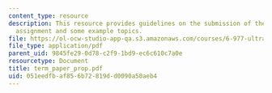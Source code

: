 ```yaml
---
content_type: resource
description: This resource provides guidelines on the submission of the term paper
  assignment and some example topics.
file: https://ol-ocw-studio-app-qa.s3.amazonaws.com/courses/6-977-ultrafast-optics-spring-2005/051eedfbaf856b72819dd0090a50aeb4_term_paper_prop.pdf
file_type: application/pdf
parent_uid: 9845fe29-0d78-c2f9-1bd9-ec6c610c7a0e
resourcetype: Document
title: term_paper_prop.pdf
uid: 051eedfb-af85-6b72-819d-d0090a50aeb4
---
```

